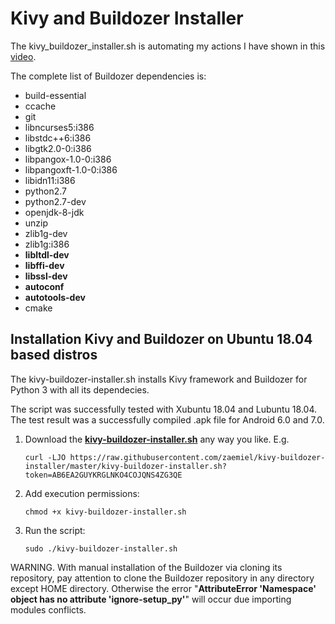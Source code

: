 # Kivy and Buildozer Installer

The kivy_buildozer_installer.sh is automating my actions I have shown in this [video](https://www.youtube.com/watch?v=IzKJgpJrrQU).

The complete list of Buildozer dependencies is:

-    build-essential
-    ccache
-    git
-    libncurses5:i386
-    libstdc++6:i386
-    libgtk2.0-0:i386
-    libpangox-1.0-0:i386
-    libpangoxft-1.0-0:i386
-    libidn11:i386
-    python2.7
-    python2.7-dev
-    openjdk-8-jdk
-    unzip
-    zlib1g-dev
-    zlib1g:i386
-    **libltdl-dev**
-    **libffi-dev**
-    **libssl-dev**
-    **autoconf**
-    **autotools-dev**
-    cmake


## Installation Kivy and Buildozer on Ubuntu 18.04 based distros

The kivy-buildozer-installer.sh installs Kivy framework and Buildozer for Python 3 with all its dependecies.

The script was successfully tested with Xubuntu 18.04 and Lubuntu 18.04. The test result was a successfully compiled .apk file for Android 6.0 and 7.0.

1. Download the [**kivy-buildozer-installer.sh**](https://raw.githubusercontent.com/zaemiel/kivy-buildozer-installer/master/kivy-buildozer-installer.sh?token=AB6EA2GUYKRGLNKO4COJQNS4ZG3QE) any way you like. E.g.

    ```curl -LJO https://raw.githubusercontent.com/zaemiel/kivy-buildozer-installer/master/kivy-buildozer-installer.sh?token=AB6EA2GUYKRGLNKO4COJQNS4ZG3QE```

2. Add execution permissions:

    ```chmod +x kivy-buildozer-installer.sh```

3. Run the script:

    ```sudo ./kivy-buildozer-installer.sh```


WARNING.
With manual installation of the Buildozer via cloning its repository, pay attention to clone the Buildozer repository in any directory except HOME directory. Otherwise the error "**AttributeError 'Namespace' object has no attribute 'ignore-setup_py'**" will occur due importing modules conflicts.

